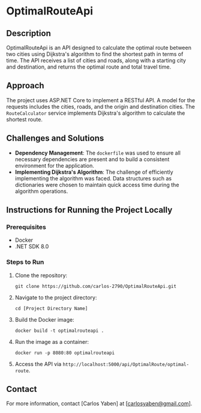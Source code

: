 # OptimalRouteApi

## Description
OptimalRouteApi is an API designed to calculate the optimal route between two cities using Dijkstra's algorithm to find the shortest path in terms of time. The API receives a list of cities and roads, along with a starting city and destination, and returns the optimal route and total travel time.

## Approach
The project uses ASP.NET Core to implement a RESTful API. A model for the requests includes the cities, roads, and the origin and destination cities. The `RouteCalculator` service implements Dijkstra's algorithm to calculate the shortest route.

## Challenges and Solutions
- **Dependency Management**: The `dockerfile` was used to ensure all necessary dependencies are present and to build a consistent environment for the application.
- **Implementing Dijkstra's Algorithm**: The challenge of efficiently implementing the algorithm was faced. Data structures such as dictionaries were chosen to maintain quick access time during the algorithm operations.

## Instructions for Running the Project Locally

### Prerequisites
- Docker
- .NET SDK 8.0

### Steps to Run
1. Clone the repository:
   ```
   git clone https://github.com/carlos-2790/OptimalRouteApi.git
   ```
2. Navigate to the project directory:
   ```
   cd [Project Directory Name]
   ```
3. Build the Docker image:
   ```
   docker build -t optimalrouteapi .
   ```
4. Run the image as a container:
   ```
   docker run -p 8080:80 optimalrouteapi
   ```
5. Access the API via `http://localhost:5000/api/OptimalRoute/optimal-route`.

## Contact
For more information, contact [Carlos Yaben] at [carlosyaben@gmail.com].
